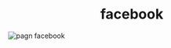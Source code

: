<h1 align="center"> facebook </h1>

<img src="https://user-images.githubusercontent.com/106599546/204071125-992c622c-378c-4717-b7c3-3eea6f393bc6.png" alt="pagn facebook">
